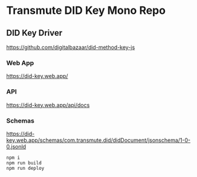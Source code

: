 # Transmute DID Key Mono Repo

## DID Key Driver

https://github.com/digitalbazaar/did-method-key-js

### Web App

https://did-key.web.app/

### API

https://did-key.web.app/api/docs

### Schemas

https://did-key.web.app/schemas/com.transmute.did/didDocument/jsonschema/1-0-0.jsonld

```
npm i
npm run build
npm run deploy
```
